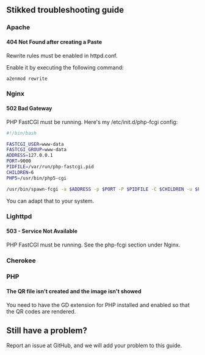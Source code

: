 Stikked troubleshooting guide
-----------------------------

### Apache

#### 404 Not Found after creating a Paste

Rewrite rules must be enabled in httpd.conf.

Enable it by executing the following command:

```a2enmod rewrite```

### Nginx

#### 502 Bad Gateway

PHP FastCGI must be running. Here's my /etc/init.d/php-fcgi config:

```bash
#!/bin/bash

FASTCGI_USER=www-data
FASTCGI_GROUP=www-data
ADDRESS=127.0.0.1
PORT=9000
PIDFILE=/var/run/php-fastcgi.pid
CHILDREN=6
PHP5=/usr/bin/php5-cgi

/usr/bin/spawn-fcgi -a $ADDRESS -p $PORT -P $PIDFILE -C $CHILDREN -u $FASTCGI_USER -g $FASTCGI_GROUP -f $PHP5
```

You can adapt that to your system.

### Lighttpd

#### 503 - Service Not Available

PHP FastCGI must be running. See the php-fcgi section under Nginx.

### Cherokee

### PHP

#### The QR file isn't created and the image isn't showed

You need to have the GD extension for PHP installed and enabled so that the QR codes are rendered.

Still have a problem?
---------------------

Report an issue at GitHub, and we will add your problem to this guide.
